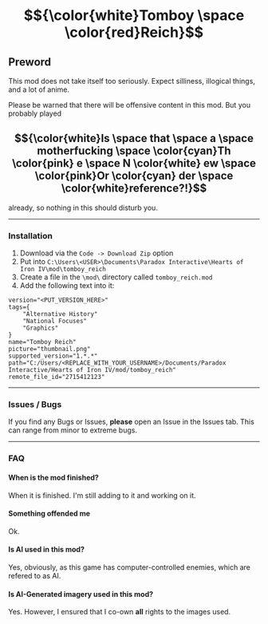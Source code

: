 # $${\color{white}Tomboy \space \color{red}Reich}$$

## Preword

This mod does not take itself too seriously. Expect silliness, illogical things, and a lot of anime.

Please be warned that there will be offensive content in this mod. But you probably played

## $${\color{white}Is \space that \space a \space motherfucking \space \color{cyan}Th \color{pink} e \space N \color{white} ew \space \color{pink}Or \color{cyan} der \space \color{white}reference?!}$$

already, so nothing in this should disturb you.

---

### Installation

1. Download via the `Code -> Download Zip` option
2. Put into `C:\Users\<USER>\Documents\Paradox Interactive\Hearts of Iron IV\mod\tomboy_reich`
3. Create a file in the `\mod\` directory called `tomboy_reich.mod`
4. Add the following text into it:

```plaintext
version="<PUT_VERSION_HERE>"
tags={
    "Alternative History"
    "National Focuses"
    "Graphics"
}
name="Tomboy Reich"
picture="thumbnail.png"
supported_version="1.*.*"
path="C:/Users/<REPLACE_WITH_YOUR_USERNAME>/Documents/Paradox Interactive/Hearts of Iron IV/mod/tomboy_reich"
remote_file_id="2715412123"
```

---

### Issues / Bugs

If you find any Bugs or Issues, **please** open an Issue in the Issues tab. This can range from minor to extreme bugs.

---

### FAQ

#### When is the mod finished?

When it is finished. I'm still adding to it and working on it.

#### Something offended me

Ok.

#### Is AI used in this mod?

Yes, obviously, as this game has computer-controlled enemies, which are refered to as AI.

#### Is AI-Generated imagery used in this mod?

Yes. However, I ensured that I co-own **all** rights to the images used.
